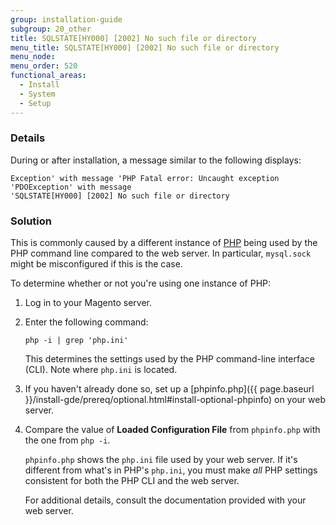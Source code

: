 ```yaml
---
group: installation-guide
subgroup: 20_other
title: SQLSTATE[HY000] [2002] No such file or directory
menu_title: SQLSTATE[HY000] [2002] No such file or directory
menu_node:
menu_order: 520
functional_areas:
  - Install
  - System
  - Setup
---
```


### Details

During or after installation, a  message similar to the following displays:

	Exception' with message 'PHP Fatal error: Uncaught exception 'PDOException' with message
	'SQLSTATE[HY000] [2002] No such file or directory

### Solution

This is commonly caused by a different instance of [PHP](https://glossary.magento.com/php) being used by the PHP command line compared to the web server. In particular, `mysql.sock` might be misconfigured if this is the case.

To determine whether or not you're using one instance of PHP:

1.	Log in to your Magento server.
2.	Enter the following command:

		php -i | grep 'php.ini'

	This determines the settings used by the PHP command-line interface (CLI). Note where `php.ini` is located.

3.	If you haven't already done so, set up a [phpinfo.php]({{ page.baseurl }}/install-gde/prereq/optional.html#install-optional-phpinfo) on your web server.
4.	Compare the value of **Loaded Configuration File** from `phpinfo.php` with the one from `php -i`.

	`phpinfo.php` shows the `php.ini` file used by your web server. If it's different from what's in PHP's `php.ini`, you must make *all* PHP settings consistent for both the PHP CLI and the web server.

	For additional details, consult the documentation provided with your web server.

